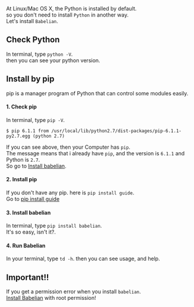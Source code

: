 At Linux/Mac OS X, the Python is installed by default.  
so you don't need to install `Python` in another way.  
Let's install `Babelian`.

## Check Python
In terminal, type `python -V`.  
then you can see your python version.

## Install by pip
pip is a manager program of Python that can control some modules easily.  

#### 1. Check pip
In terminal, type `pip -V`.  
```shell
$ pip 6.1.1 from /usr/local/lib/python2.7/dist-packages/pip-6.1.1-py2.7.egg (python 2.7)
```
If you can see above, then your Computer has `pip`.  
The message means that i already have `pip`, and the version is `6.1.1` and Python is `2.7`.  
So go to [Install babelian](#3.-install-babelian).

#### 2. Install pip
If you don't have any pip. here is `pip install guide`.  
Go to [pip install guide](https://pip.pypa.io/en/latest/installing.html)

#### 3. Install babelian
In terminal, type `pip install babelian`.  
It's so easy, isn't it?.

#### 4. Run Babelian
In your terminal, type `td -h`.
then you can see usage, and help.

## Important!!
If you get a permission error when you install `babelian`.  
[Install Babelian](#3.-install-babelian) with root permission!
